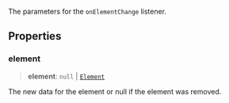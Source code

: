 The parameters for the `onElementChange` listener.

## Properties

### element

> **element**: `null` \| [`Element`](../../client/interfaces/Element.md)

The new data for the element or null if the element was removed.
